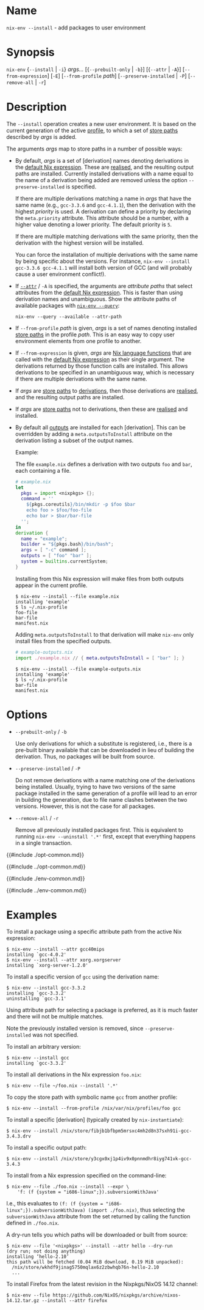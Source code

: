 # Name

`nix-env --install` - add packages to user environment

# Synopsis

`nix-env` {`--install` | `-i`} *args…*
  [{`--prebuilt-only` | `-b`}]
  [{`--attr` | `-A`}]
  [`--from-expression`] [`-E`]
  [`--from-profile` *path*]
  [`--preserve-installed` | `-P`]
  [`--remove-all` | `-r`]

# Description

The `--install` operation creates a new user environment.
It is based on the current generation of the active [profile](@docroot@/command-ref/files/profiles.md), to which a set of [store paths] described by *args* is added.

[store paths]: @docroot@/store/store-path.md

The arguments *args* map to store paths in a number of possible ways:

- By default, *args* is a set of [derivation] names denoting derivations in the [default Nix expression].
  These are [realised], and the resulting output paths are installed.
  Currently installed derivations with a name equal to the name of a derivation being added are removed unless the option `--preserve-installed` is specified.

  [derivation expression]: @docroot@/glossary.md#gloss-derivation-expression
  [default Nix expression]: @docroot@/command-ref/files/default-nix-expression.md
  [realised]: @docroot@/glossary.md#gloss-realise

  If there are multiple derivations matching a name in *args* that
  have the same name (e.g., `gcc-3.3.6` and `gcc-4.1.1`), then the
  derivation with the highest *priority* is used. A derivation can
  define a priority by declaring the `meta.priority` attribute. This
  attribute should be a number, with a higher value denoting a lower
  priority. The default priority is `5`.

  If there are multiple matching derivations with the same priority,
  then the derivation with the highest version will be installed.

  You can force the installation of multiple derivations with the same
  name by being specific about the versions. For instance, `nix-env --install
  gcc-3.3.6 gcc-4.1.1` will install both version of GCC (and will
  probably cause a user environment conflict\!).

- If [`--attr`](#opt-attr) / `-A` is specified, the arguments are *attribute paths* that select attributes from the [default Nix expression].
  This is faster than using derivation names and unambiguous.
  Show the attribute paths of available packages with [`nix-env --query`](./query.md):

  ```console
  nix-env --query --available --attr-path
  ```

- If `--from-profile` *path* is given, *args* is a set of names
  denoting installed [store paths] in the profile *path*. This is an
  easy way to copy user environment elements from one profile to
  another.

- If `--from-expression` is given, *args* are [Nix language functions](@docroot@/language/syntax.md#functions) that are called with the [default Nix expression] as their single argument.
  The derivations returned by those function calls are installed.
  This allows derivations to be specified in an unambiguous way, which is necessary if there are multiple derivations with the same name.

- If *args* are [store paths] to [derivations](@docroot@/glossary.md#gloss-derivation), then those derivations are [realised], and the resulting output paths are installed.

- If *args* are [store paths] not to derivations, then these are [realised] and installed.

- By default all [outputs](@docroot@/language/derivations.md#attr-outputs) are installed for each [derivation].
  This can be overridden by adding a `meta.outputsToInstall` attribute on the derivation listing a subset of the output names.

  Example:

  The file `example.nix` defines a derivation with two outputs `foo` and `bar`, each containing a file.

  ```nix
  # example.nix
  let
    pkgs = import <nixpkgs> {};
    command = ''
      ${pkgs.coreutils}/bin/mkdir -p $foo $bar
      echo foo > $foo/foo-file
      echo bar > $bar/bar-file
    '';
  in
  derivation {
    name = "example";
    builder = "${pkgs.bash}/bin/bash";
    args = [ "-c" command ];
    outputs = [ "foo" "bar" ];
    system = builtins.currentSystem;
  }
  ```

  Installing from this Nix expression will make files from both outputs appear in the current profile.

  ```console
  $ nix-env --install --file example.nix
  installing 'example'
  $ ls ~/.nix-profile
  foo-file
  bar-file
  manifest.nix
  ```

  Adding `meta.outputsToInstall` to that derivation will make `nix-env` only install files from the specified outputs.

  ```nix
  # example-outputs.nix
  import ./example.nix // { meta.outputsToInstall = [ "bar" ]; }
  ```

  ```console
  $ nix-env --install --file example-outputs.nix
  installing 'example'
  $ ls ~/.nix-profile
  bar-file
  manifest.nix
  ```

# Options

- `--prebuilt-only` / `-b`

  Use only derivations for which a substitute is registered, i.e.,
  there is a pre-built binary available that can be downloaded in lieu
  of building the derivation. Thus, no packages will be built from
  source.

- `--preserve-installed` / `-P`

  Do not remove derivations with a name matching one of the
  derivations being installed. Usually, trying to have two versions of
  the same package installed in the same generation of a profile will
  lead to an error in building the generation, due to file name
  clashes between the two versions. However, this is not the case for
  all packages.

- `--remove-all` / `-r`

  Remove all previously installed packages first. This is equivalent
  to running `nix-env --uninstall '.*'` first, except that everything happens
  in a single transaction.

{{#include ./opt-common.md}}

{{#include ../opt-common.md}}

{{#include ./env-common.md}}

{{#include ../env-common.md}}

# Examples

To install a package using a specific attribute path from the active Nix expression:

```console
$ nix-env --install --attr gcc40mips
installing `gcc-4.0.2'
$ nix-env --install --attr xorg.xorgserver
installing `xorg-server-1.2.0'
```

To install a specific version of `gcc` using the derivation name:

```console
$ nix-env --install gcc-3.3.2
installing `gcc-3.3.2'
uninstalling `gcc-3.1'
```

Using attribute path for selecting a package is preferred,
as it is much faster and there will not be multiple matches.

Note the previously installed version is removed, since
`--preserve-installed` was not specified.

To install an arbitrary version:

```console
$ nix-env --install gcc
installing `gcc-3.3.2'
```

To install all derivations in the Nix expression `foo.nix`:

```console
$ nix-env --file ~/foo.nix --install '.*'
```

To copy the store path with symbolic name `gcc` from another profile:

```console
$ nix-env --install --from-profile /nix/var/nix/profiles/foo gcc
```

To install a specific [derivation] (typically created by
`nix-instantiate`):

```console
$ nix-env --install /nix/store/fibjb1bfbpm5mrsxc4mh2d8n37sxh91i-gcc-3.4.3.drv
```

To install a specific output path:

```console
$ nix-env --install /nix/store/y3cgx0xj1p4iv9x0pnnmdhr8iyg741vk-gcc-3.4.3
```

To install from a Nix expression specified on the command-line:

```console
$ nix-env --file ./foo.nix --install --expr \
    'f: (f {system = "i686-linux";}).subversionWithJava'
```

I.e., this evaluates to `(f: (f {system =
"i686-linux";}).subversionWithJava) (import ./foo.nix)`, thus selecting
the `subversionWithJava` attribute from the set returned by calling the
function defined in `./foo.nix`.

A dry-run tells you which paths will be downloaded or built from source:

```console
$ nix-env --file '<nixpkgs>' --install --attr hello --dry-run
(dry run; not doing anything)
installing ‘hello-2.10’
this path will be fetched (0.04 MiB download, 0.19 MiB unpacked):
  /nix/store/wkhdf9jinag5750mqlax6z2zbwhqb76n-hello-2.10
  ...
```

To install Firefox from the latest revision in the Nixpkgs/NixOS 14.12
channel:

```console
$ nix-env --file https://github.com/NixOS/nixpkgs/archive/nixos-14.12.tar.gz --install --attr firefox
```

